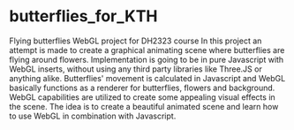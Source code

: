 # butterflies_for_KTH
Flying butterflies WebGL project for DH2323 course
In this project an attempt is made to create a graphical animating scene where butterflies are flying around flowers. Implementation is going to be in pure Javascript with WebGL inserts, without using any third party libraries like Three.JS or anything alike. Butterflies' movement is calculated in Javascript and WebGL basically functions as a renderer for butterflies, flowers and background. WebGL capabilities are utilized to create some appealing visual effects in the scene. The idea is to create a beautiful animated scene and learn how to use WebGL in combination with Javascript.
